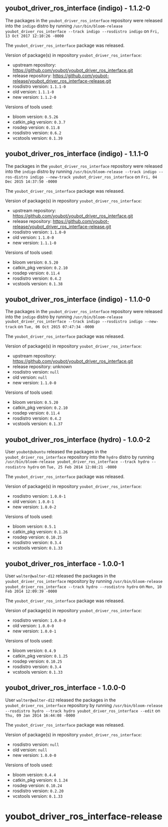 ## youbot_driver_ros_interface (indigo) - 1.1.2-0

The packages in the `youbot_driver_ros_interface` repository were released into the `indigo` distro by running `/usr/bin/bloom-release youbot_driver_ros_interface --track indigo --rosdistro indigo` on `Fri, 13 Oct 2017 12:10:26 -0000`

The `youbot_driver_ros_interface` package was released.

Version of package(s) in repository `youbot_driver_ros_interface`:

- upstream repository: https://github.com/youbot/youbot_driver_ros_interface.git
- release repository: https://github.com/youbot-release/youbot_driver_ros_interface-release.git
- rosdistro version: `1.1.1-0`
- old version: `1.1.1-0`
- new version: `1.1.2-0`

Versions of tools used:

- bloom version: `0.5.26`
- catkin_pkg version: `0.3.7`
- rosdep version: `0.11.8`
- rosdistro version: `0.6.2`
- vcstools version: `0.1.39`


## youbot_driver_ros_interface (indigo) - 1.1.1-0

The packages in the `youbot_driver_ros_interface` repository were released into the `indigo` distro by running `/usr/bin/bloom-release --track indigo --ros-distro indigo --new-track youbot_driver_ros_interface` on `Fri, 04 Dec 2015 14:37:50 -0000`

The `youbot_driver_ros_interface` package was released.

Version of package(s) in repository `youbot_driver_ros_interface`:
- upstream repository: https://github.com/youbot/youbot_driver_ros_interface.git
- release repository: https://github.com/youbot-release/youbot_driver_ros_interface-release.git
- rosdistro version: `1.1.0-0`
- old version: `1.1.0-0`
- new version: `1.1.1-0`

Versions of tools used:
- bloom version: `0.5.20`
- catkin_pkg version: `0.2.10`
- rosdep version: `0.11.4`
- rosdistro version: `0.4.2`
- vcstools version: `0.1.38`


## youbot_driver_ros_interface (indigo) - 1.1.0-0

The packages in the `youbot_driver_ros_interface` repository were released into the `indigo` distro by running `/usr/bin/bloom-release youbot_driver_ros_interface --track indigo --rosdistro indigo --new-track` on `Tue, 06 Oct 2015 07:47:34 -0000`

The `youbot_driver_ros_interface` package was released.

Version of package(s) in repository `youbot_driver_ros_interface`:
- upstream repository: https://github.com/youbot/youbot_driver_ros_interface.git
- release repository: unknown
- rosdistro version: `null`
- old version: `null`
- new version: `1.1.0-0`

Versions of tools used:
- bloom version: `0.5.20`
- catkin_pkg version: `0.2.10`
- rosdep version: `0.11.4`
- rosdistro version: `0.4.2`
- vcstools version: `0.1.37`


## youbot_driver_ros_interface (hydro) - 1.0.0-2

User `youbot@ubuntu` released the packages in the `youbot_driver_ros_interface` repository into the `hydro` distro by running `/usr/bin/bloom-release youbot_driver_ros_interface --track hydro --rosdistro hydro` on `Tue, 25 Feb 2014 12:08:21 -0000`

The `youbot_driver_ros_interface` package was released.

Version of package(s) in repository `youbot_driver_ros_interface`:
- rosdistro version: `1.0.0-1`
- old version: `1.0.0-1`
- new version: `1.0.0-2`

Versions of tools used:
- bloom version: `0.5.1`
- catkin_pkg version: `0.1.26`
- rosdep version: `0.10.25`
- rosdistro version: `0.3.4`
- vcstools version: `0.1.33`


## youbot_driver_ros_interface - 1.0.0-1

User `walter@walter-d12` released the packages in the `youbot_driver_ros_interface` repository by running `/usr/bin/bloom-release youbot_driver_ros_interface --track hydro --rosdistro hydro` on `Mon, 10 Feb 2014 12:09:39 -0000`

The `youbot_driver_ros_interface` package was released.

Version of package(s) in repository `youbot_driver_ros_interface`:
- rosdistro version: `1.0.0-0`
- old version: `1.0.0-0`
- new version: `1.0.0-1`

Versions of tools used:
- bloom version: `0.4.9`
- catkin_pkg version: `0.1.25`
- rosdep version: `0.10.25`
- rosdistro version: `0.3.4`
- vcstools version: `0.1.33`


## youbot_driver_ros_interface - 1.0.0-0

User `walter@walter-d12` released the packages in the `youbot_driver_ros_interface` repository by running `/usr/bin/bloom-release --rosdistro hydro --track hydro youbot_driver_ros_interface --edit` on `Thu, 09 Jan 2014 16:44:08 -0000`

The `youbot_driver_ros_interface` package was released.

Version of package(s) in repository `youbot_driver_ros_interface`:
- rosdistro version: `null`
- old version: `null`
- new version: `1.0.0-0`

Versions of tools used:
- bloom version: `0.4.4`
- catkin_pkg version: `0.1.24`
- rosdep version: `0.10.24`
- rosdistro version: `0.2.20`
- vcstools version: `0.1.33`


youbot_driver_ros_interface-release
===================================
